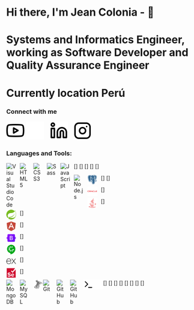 # Hi there, I'm Jean Colonia - 👋 
# Systems and Informatics Engineer, working as Software Developer and Quality Assurance Engineer
# Currently location Perú


### Connect with me

<!-- [![website](./img/globe-light.svg)](https://codestackr.com#gh-light-mode-only)
[![website](./img/globe-dark.svg)](https://codestackr.com#gh-dark-mode-only)
&nbsp;&nbsp; -->
[![website](./img/youtube-light.svg)](https://www.youtube.com/channel/UCpOlazz3W7XgADPeijoI6Yg#gh-dark-mode-only)
[![website](./img/instagram-dark.svg)](https://www.instagram.com/jeancolonia#gh-dark-mode-only)
&nbsp;&nbsp;
[![website](./img/linkedin-light.svg)](https://www.linkedin.com/in/jeancolonia#gh-light-mode-only)
&nbsp;&nbsp;
[![website](./img/instagram-light.svg)](https://www.instagram.com/jeancolonia#gh-light-mode-only)

### Languages and Tools:

[<img align="left" alt="Visual Studio Code" width="26px" src="https://cdn.jsdelivr.net/gh/devicons/devicon/icons/vscode/vscode-original.svg" style="padding-right:10px;" />]
[<img align="left" alt="HTML5" width="26px" src="https://cdn.jsdelivr.net/gh/devicons/devicon/icons/html5/html5-original.svg" style="padding-right:10px;" />]
[<img align="left" alt="CSS3" width="26px" src="https://cdn.jsdelivr.net/gh/devicons/devicon/icons/css3/css3-original.svg" style="padding-right:10px;" />]
[<img align="left" alt="Sass" width="26px" src="https://cdn.jsdelivr.net/gh/devicons/devicon/icons/sass/sass-original.svg" style="padding-right:10px;" />]
[<img align="left" alt="JavaScript" width="26px" src="https://cdn.jsdelivr.net/gh/devicons/devicon/icons/javascript/javascript-original.svg" style="padding-right:10px;" />]
<!-- [<img align="left" alt="React" width="26px" src="https://cdn.jsdelivr.net/gh/devicons/devicon/icons/react/react-original.svg" style="padding-right:10px;" />][reactplaylist] -->
<!-- [<img align="left" alt="Gatsby" width="26px" src="https://cdn.jsdelivr.net/gh/devicons/devicon/icons/gatsby/gatsby-original.svg" style="padding-right:10px;" />][webdevplaylist] -->
<!-- [<img align="left" alt="GraphQL" width="26px" src="https://cdn.jsdelivr.net/gh/devicons/devicon/icons/graphql/graphql-plain.svg" style="padding-right:10px;" />][webdevplaylist] -->
[<img align="left" alt="Node.js" width="26px" src="https://cdn.jsdelivr.net/gh/devicons/devicon/icons/nodejs/nodejs-original.svg" style="padding-right:10px;" />]
[<img align="left" alt="postgresql" width="26px" src="./img/postgresql-plain.svg" style="padding-right:10px;" />]

[<img align="left" alt="oracle" width="26px" src="./img/oracle-original.svg" style="padding-right:10px;" />]

[<img align="left" alt="java" width="26px" src="./img/java-plain.svg" style="padding-right:10px;" />]

[<img align="left" alt="spring" width="26px" src="./img/spring-original.svg" style="padding-right:10px;" />]

[<img align="left" alt="angular" width="26px" src="./img/angularjs-plain.svg" style="padding-right:10px;" />]



[<img align="left" alt="bootstrap" width="26px" src="./img/bootstrap-original.svg" style="padding-right:10px;" />]


[<img align="left" alt="cucumber" width="26px" src="./img/cucumber-plain.svg" style="padding-right:10px;" />]

[<img align="left" alt="express" width="26px" src="./img/express-original.svg" style="padding-right:10px;" />]



[<img align="left" alt="selenium" width="26px" src="./img/selenium-original.svg" style="padding-right:10px;" />]

[<img align="left" alt="MongoDB" width="26px" src="https://cdn.jsdelivr.net/gh/devicons/devicon/icons/mongodb/mongodb-original.svg" style="padding-right:10px;" />]
[<img align="left" alt="MySQL" width="26px" src="https://cdn.jsdelivr.net/gh/devicons/devicon/icons/mysql/mysql-original.svg" style="padding-right:10px;" />]
[<img align="left" alt="SQL Server" width="26px" src="./img/microsoftsqlserver-plain.svg" />]
[<img align="left" alt="Git" width="26px" src="https://cdn.jsdelivr.net/gh/devicons/devicon/icons/git/git-original.svg" style="padding-right:10px;" />]
[<img align="left" alt="GitHub" width="26px" src="https://user-images.githubusercontent.com/3369400/139447912-e0f43f33-6d9f-45f8-be46-2df5bbc91289.png" style="padding-right:10px;" />]
[<img align="left" alt="GitHub" width="26px" src="https://user-images.githubusercontent.com/3369400/139448065-39a229ba-4b06-434b-bc67-616e2ed80c8f.png" style="padding-right:10px;" />]
[<img align="left" alt="Terminal" width="26px" src="./img/terminal-light.svg" />]
[<img align="left" alt="Terminal" width="26px" src="./img/terminal-dark.svg" />]

<br />
<br />

